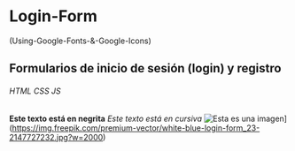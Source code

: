 # Login-Form
(Using-Google-Fonts-&amp;-Google-Icons)
## Formularios de inicio de sesión (login) y registro
###### HTML CSS JS
**Este texto está en negrita**
*Este texto está en cursiva*
![Esta es una imagen]([https://myoctocat.com/assets/images/base-octocat.svg)](https://img.freepik.com/premium-vector/white-blue-login-form_23-2147727232.jpg?w=2000)
